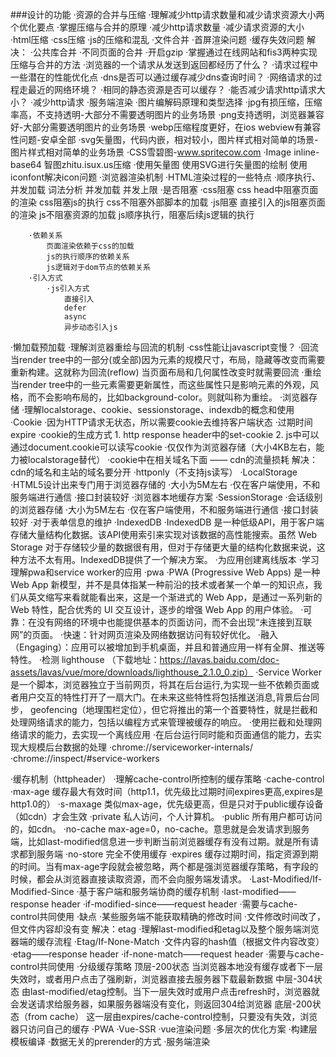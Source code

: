 ###设计的功能
·资源的合并与压缩
	·理解减少http请求数量和减少请求资源大小两个优化要点
	·掌握压缩与合并的原理
		·减少http请求数量
		·减少请求资源的大小
			·html压缩
			·css压缩
			·js的压缩和混乱
			·文件合并
				·首屏渲染问题
				·缓存失效问题
				解决：
					·公共库合并
					·不同页面的合并
			·开启gzip
	·掌握通过在线网站和fis3两种实现压缩与合并的方法
	·浏览器的一个请求从发送到返回都经历了什么？
		·请求过程中一些潜在的性能优化点
			·dns是否可以通过缓存减少dns查询时间？
			·网络请求的过程走最近的网络环境？
			·相同的静态资源是否可以缓存？
			·能否减少请求http请求大小？
			·减少http请求
			·服务端渲染
·图片编解码原理和类型选择
	·jpg有损压缩，压缩率高，不支持透明-大部分不需要透明图片的业务场景
	·png支持透明，浏览器兼容好-大部分需要透明图片的业务场景
	·webp压缩程度更好，在ios webview有兼容性问题-安卓全部
	·svg矢量图，代码内嵌，相对较小，图片样式相对简单的场景-图片样式相对简单的业务场景
	·CSS雪碧图-www.spritecow.com
	·Image inline-base64  智图zhitu.isux.us压缩
	·使用矢量图
		使用SVG进行矢量图的绘制
		使用iconfont解决icon问题
·浏览器渲染机制
	·HTML渲染过程的一些特点
		·顺序执行、并发加载
			词法分析
			并发加载
			并发上限
		·是否阻塞
			·css阻塞
				css head中阻塞页面的渲染
				css阻塞js的执行
				css不阻塞外部脚本的加载
			·js阻塞
				直接引入的js阻塞页面的渲染
				js不阻塞资源的加载
				js顺序执行，阻塞后续js逻辑的执行

		·依赖关系
			页面渲染依赖于css的加载
			js的执行顺序的依赖关系
			js逻辑对于dom节点的依赖关系
		·引入方式
			·js引入方式
				直接引入
				defer
				async
				异步动态引入js
·懒加载预加载
	·理解浏览器重绘与回流的机制
		·css性能让javascript变慢？
			·回流
				当render tree中的一部分(或全部)因为元素的规模尺寸，布局，隐藏等改变而需要重新构建。这就称为回流(reflow)
				当页面布局和几何属性改变时就需要回流
			·重绘
				当render tree中的一些元素需要更新属性，而这些属性只是影响元素的外观，风格，而不会影响布局的，比如background-color。则就叫称为重绘。
·浏览器存储
	·理解localstorage、cookie、sessionstorage、indexdb的概念和使用
		·Cookie
			·因为HTTP请求无状态，所以需要cookie去维持客户端状态
			·过期时间 expire
			·cookie的生成方式
			     1. http response header中的set-cookie
			     2. js中可以通过document.cookie可以读写cookie
			·仅仅作为浏览器存储（大小4KB左右，能力被localstorage替代）
			·cookie中在相关域名下面 —— cdn的流量损耗		解决：cdn的域名和主站的域名要分开
			·httponly（不支持js读写）
		·LocalStorage
			·HTML5设计出来专门用于浏览器存储的
			·大小为5M左右
			·仅在客户端使用，不和服务端进行通信
			·接口封装较好
			·浏览器本地缓存方案
		·SessionStorage
			·会话级别的浏览器存储
			·大小为5M左右
			·仅在客户端使用，不和服务端进行通信
			·接口封装较好
			·对于表单信息的维护
		·IndexedDB
			·IndexedDB 是一种低级API，用于客户端存储大量结构化数据。该API使用索引来实现对该数据的高性能搜索。虽然 Web Storage 对于存储较少量的数据很有用，但对于存储更大量的结构化数据来说，这种方法不太有用。IndexedDB提供了一个解决方案。
			·为应用创建离线版本
	·学习理解pwa和service worker的应用
		·pwa
			·PWA (Progressive Web Apps) 是一种 Web App 新模型，并不是具体指某一种前沿的技术或者某一个单一的知识点，我们从英文缩写来看就能看出来，这是一个渐进式的 Web App，是通过一系列新的 Web 特性，配合优秀的 UI 交互设计，逐步的增强 Web App 的用户体验。
			·可靠：在没有网络的环境中也能提供基本的页面访问，而不会出现“未连接到互联网”的页面。
			·快速：针对网页渲染及网络数据访问有较好优化。
			·融入（Engaging）：应用可以被增加到手机桌面，并且和普通应用一样有全屏、推送等特性。
		·检测 lighthouse （下载地址：https://lavas.baidu.com/doc-assets/lavas/vue/more/downloads/lighthouse_2.1.0_0.zip）
		·Service Worker
			是一个脚本，浏览器独立于当前网页，将其在后台运行,为实现一些不依赖页面或者用户交互的特性打开了一扇大门。在未来这些特性将包括推送消息,背景后台同步， geofencing（地理围栏定位），但它将推出的第一个首要特性，就是拦截和处理网络请求的能力，包括以编程方式来管理被缓存的响应。
				·使用拦截和处理网络请求的能力，去实现一个离线应用
				·在后台运行同时能和页面通信的能力，去实现大规模后台数据的处理
			·chrome://serviceworker-internals/
			·chrome://inspect/#service-workers

·缓存机制（httpheader）
	·理解cache-control所控制的缓存策略
		·cache-control
			·max-age 	缓存最大有效时间（http1.1，优先级比过期时间expires更高,expires是http1.0的）
			·s-maxage	类似max-age，优先级更高，但是只对于public缓存设备（如cdn）才会生效
			·private	私人访问，个人计算机。
			·public 	所有用户都可访问的，如cdn。
			·no-cache 	max-age=0，no-cache。意思就是会发请求到服务端，比如last-modified信息进一步判断当前浏览器缓存有没有过期。就是所有请求都到服务端
			·no-store	完全不使用缓存
			·expires 	缓存过期时间，指定资源到期的时间。当有max-age字段就会被忽略，两个都是强浏览器缓存策略，有字段的时候，都会从浏览器直接读取资源，而不会向服务端发请求。
			·Last-Modified/If-Modified-Since
				·基于客户端和服务端协商的缓存机制
				·last-modified——response header
				·if-modified-since——request header
				·需要与cache-control共同使用
				·缺点
					·某些服务端不能获取精确的修改时间
					·文件修改时间改了，但文件内容却没有变
					解决：etag
	·理解last-modified和etag以及整个服务端浏览器端的缓存流程
		·Etag/If-None-Match
			·文件内容的hash值（根据文件内容改变）
			·etag——response header
			·if-none-match——request header
			·需要与cache-control共同使用
		·分级缓存策略
			顶层-200状态
				当浏览器本地没有缓存或者下一层失效时，或者用户点击了强刷新，浏览器直接去服务器下载最新数据
			中层-304状态
				由last-modified/etag控制。当下一层失效时或用户点击refresh时，浏览器就会发送请求给服务器，如果服务器端没有变化，则返回304给浏览器
			底层-200状态（from cache）
				这一层由expires/cache-control控制，只要没有失效，浏览器只访问自己的缓存
·PWA
·Vue-SSR
	·vue渲染问题
	·多层次的优化方案
		·构建层模板编译
		·数据无关的prerender的方式
		·服务端渲染


